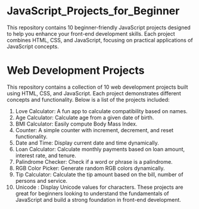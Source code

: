 # JavaScript_Projects_for_Beginner
This repository contains 10 beginner-friendly JavaScript projects designed to help you enhance your front-end development skills. Each project combines HTML, CSS, and JavaScript, focusing on practical applications of JavaScript concepts.

# Web Development Projects

This repository contains a collection of 10 web development projects built using HTML, CSS, and JavaScript. Each project demonstrates different concepts and functionality. Below is a list of the projects included:
1. Love Calculator: A fun app to calculate compatibility based on names.
2. Age Calculator: Calculate age from a given date of birth.
3. BMI Calculator: Easily compute Body Mass Index.
4. Counter: A simple counter with increment, decrement, and reset functionality.
5. Date and Time: Display current date and time dynamically.
6. Loan Calculator: Calculate monthly payments based on loan amount, interest rate, and tenure.
7. Palindrome Checker: Check if a word or phrase is a palindrome.
8. RGB Color Picker: Generate random RGB colors dynamically.
9. Tip Calculator: Calculate the tip amount based on the bill, number of persons and service.
10. Unicode : Display Unicode values for characters.
These projects are great for beginners looking to understand the fundamentals of JavaScript and build a strong foundation in front-end development.




